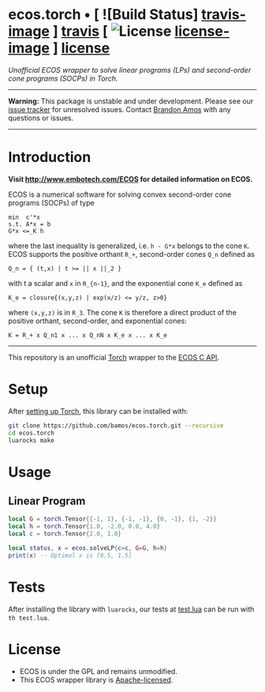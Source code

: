 # ecos.torch • [ ![Build Status] [travis-image] ] [travis] [ ![License] [license-image] ] [license]

*Unofficial ECOS wrapper to solve linear programs (LPs) and
second-order cone programs (SOCPs) in Torch.*

[travis-image]: https://travis-ci.org/bamos/ecos.torch.png?branch=master
[travis]: http://travis-ci.org/cmusatyalab/openface

[license-image]: http://img.shields.io/badge/license-Apache--2-blue.svg?style=flat
[license]: LICENSE

---

**Warning:** This package is unstable and under development.
Please see our [issue tracker](https://github.com/bamos/ecos.torch/issues)
for unresolved issues.
Contact [Brandon Amos](http://bamos.github.io) with any questions
or issues.

---

# Introduction

**Visit http://www.embotech.com/ECOS for detailed information on ECOS.**

ECOS is a numerical software for solving convex second-order cone programs (SOCPs) of type

```
min  c'*x
s.t. A*x = b
G*x <=_K h
```

where the last inequality is generalized, i.e. `h - G*x` belongs to the cone `K`.
ECOS supports the positive orthant `R_+`, second-order cones `Q_n` defined as
```
Q_n = { (t,x) | t >= || x ||_2 }
```
with t a scalar and `x` in `R_{n-1}`,
and the exponential cone `K_e` defined as

```
K_e = closure{(x,y,z) | exp(x/z) <= y/z, z>0}
```

where `(x,y,z)` is in `R_3`.
The cone `K` is therefore a direct product of the positive orthant,
second-order, and exponential cones:

```
K = R_+ x Q_n1 x ... x Q_nN x K_e x ... x K_e
```
---

This repository is an unofficial [Torch](http://torch.ch/) wrapper to
the [ECOS C API](https://www.embotech.com/ECOS/How-to-use/C-API).

# Setup

After [setting up Torch](http://torch.ch/docs/getting-started.html),
this library can be installed with:

```bash
git clone https://github.com/bamos/ecos.torch.git --recursive
cd ecos.torch
luarocks make
```

# Usage

## Linear Program

```lua
local G = torch.Tensor{{-1, 1}, {-1, -1}, {0, -1}, {1, -2}}
local h = torch.Tensor{1.0, -2.0, 0.0, 4.0}
local c = torch.Tensor{2.0, 1.0}

local status, x = ecos.solveLP{c=c, G=G, h=h}
print(x) -- Optimal x is [0.5, 1.5]
```

# Tests

After installing the library with `luarocks`, our tests at
[test.lua](https://github.com/bamos/ecos.torch/blob/master/test.lua)
can be run with `th test.lua`.

# License

+ ECOS is under the GPL and remains unmodified.
+ This ECOS wrapper library is
  [Apache-licensed](https://github.com/bamos/ecos.torch/blob/master/LICENSE).
